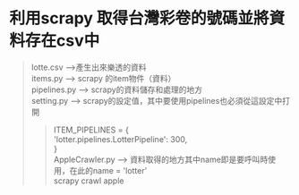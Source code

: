 # 利用scrapy 取得台灣彩卷的號碼並將資料存在csv中
> lotte.csv -->產生出來樂透的資料 <br>
> items.py --> scrapy 的item物件（資料）<br>
> pipelines.py --> scrapy的資料儲存和處理的地方<br>
> setting.py --> scrapy的設定值，其中要使用pipelines也必須從這設定中打開 <br>
>> ITEM_PIPELINES = {  <br>
>>    'lotter.pipelines.LotterPipeline': 300, <br>
>> }  <br>
> AppleCrawler.py --> 資料取得的地方其中name即是要呼叫時使用，在此的name = 'lotter' <br>
>> scrapy crawl apple  <br>
